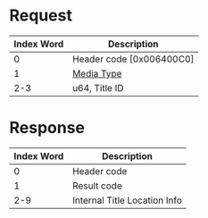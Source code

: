 # Request

| Index Word | Description                                            |
|------------|--------------------------------------------------------|
| 0          | Header code \[0x006400C0\]                             |
| 1          | [Media Type](Filesystem_services#MediaType "wikilink") |
| 2-3        | u64, Title ID                                          |

# Response

| Index Word | Description                  |
|------------|------------------------------|
| 0          | Header code                  |
| 1          | Result code                  |
| 2-9        | Internal Title Location Info |
